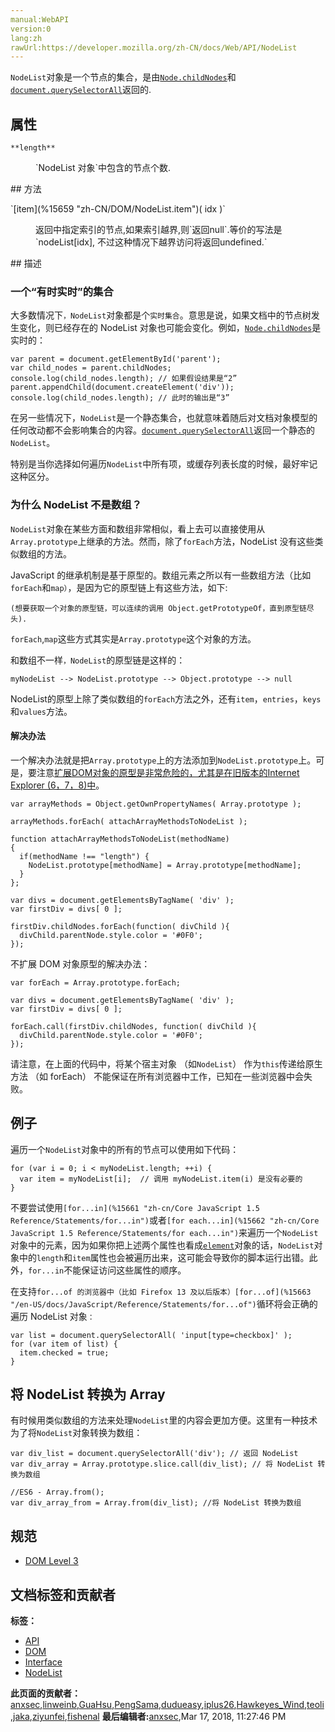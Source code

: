 ```yaml
---
manual:WebAPI
version:0
lang:zh
rawUrl:https://developer.mozilla.org/zh-CN/docs/Web/API/NodeList
---
```






`NodeList`对象是一个节点的集合，是由[`Node.childNodes`](%15591 "Node.childNodes  返回包含指定节点的子节点的集合，该集合为即时更新的集合（live collection）。")和[`document.querySelectorAll`](%8986 "返回与指定的选择器组匹配的文档中的元素列表 (使用深度优先的先序遍历文档的节点)。返回的对象是 NodeList 。")返回的.


## 属性<a name="属性"></a>


`**length**`

<dl><dd>`NodeList 对象`中包含的节点个数.</dd></dl>
## 方法<a name="方法"></a>
<dl><dt>`[item](%15659 "zh-CN/DOM/NodeList.item")( idx )`</dt></dl><dl><dd>返回中指定索引的节点,如果索引越界,则`返回null`.等价的写法是`nodeList[idx], 不过这种情况下越界访问将返回undefined.`</dd></dl>
## 描述<a name="描述"></a>

### 一个“有时实时”的集合<a name="一个“有时实时”的集合"></a>


大多数情况下`，NodeList`对象都是个`实时集合`。意思是说，如果文档中的节点树发生变化，则已经存在的 NodeList 对象也可能会变化。例如，[`Node.childNodes`](%15591 "Node.childNodes  返回包含指定节点的子节点的集合，该集合为即时更新的集合（live collection）。")是实时的：


```
var parent = document.getElementById('parent');
var child_nodes = parent.childNodes;
console.log(child_nodes.length); // 如果假设结果是“2”
parent.appendChild(document.createElement('div'));
console.log(child_nodes.length); // 此时的输出是“3”
```


在另一些情况下，`NodeList`是一个静态集合，也就意味着随后对文档对象模型的任何改动都不会影响集合的内容。[`document.querySelectorAll`](%8986 "返回与指定的选择器组匹配的文档中的元素列表 (使用深度优先的先序遍历文档的节点)。返回的对象是 NodeList 。")返回一个静态的`NodeList`。



特别是当你选择如何遍历`NodeList`中所有项，或缓存列表长度的时候，最好牢记这种区分。


### 为什么 NodeList 不是数组？<a name="为什么_NodeList_不是数组？"></a>


`NodeList`对象在某些方面和数组非常相似，看上去可以直接使用从`Array.prototype`上继承的方法。然而，除了`forEach`方法，NodeList 没有这些类似数组的方法。



JavaScript 的继承机制是基于原型的。数组元素之所以有一些数组方法（比如`forEach`和`map）`，是因为它的原型链上有这些方法，如下:



`(想要获取一个对象的原型链，可以连续的调用 Object.getPrototypeOf，直到原型链尽头).`



`forEach`,`map`这些方式其实是`Array.prototype`这个对象的方法。



和数组不一样`，NodeList`的原型链是这样的：



`myNodeList --> NodeList.prototype --> Object.prototype --> null`



NodeList的原型上除了类似数组的`forEach`方法之外，还有`item`，`entries`，`keys`和`values`方法。


#### 解决办法<a name="解决办法"></a>


一个解决办法就是把`Array.prototype`上的方法添加到`NodeList.prototype`上。可是，要注意[扩展DOM对象的原型是非常危险的，尤其是在旧版本的Internet Explorer (6，7，8)中](%15660 "")。


```
var arrayMethods = Object.getOwnPropertyNames( Array.prototype );

arrayMethods.forEach( attachArrayMethodsToNodeList );

function attachArrayMethodsToNodeList(methodName)
{
  if(methodName !== "length") {
    NodeList.prototype[methodName] = Array.prototype[methodName];
  }
};
 
var divs = document.getElementsByTagName( 'div' );
var firstDiv = divs[ 0 ];

firstDiv.childNodes.forEach(function( divChild ){
  divChild.parentNode.style.color = '#0F0';
});
```


不扩展 DOM 对象原型的解决办法：


```
var forEach = Array.prototype.forEach;

var divs = document.getElementsByTagName( 'div' );
var firstDiv = divs[ 0 ];

forEach.call(firstDiv.childNodes, function( divChild ){
  divChild.parentNode.style.color = '#0F0';
});
```


请注意，在上面的代码中，将某个宿主对象 （如`NodeList`） 作为`this`传递给原生方法 （如 forEach） 不能保证在所有浏览器中工作，已知在一些浏览器中会失败。



## 例子<a name="例子"></a>


遍历一个`NodeList`对象中的所有的节点可以使用如下代码：


```
for (var i = 0; i < myNodeList.length; ++i) {
  var item = myNodeList[i];  // 调用 myNodeList.item(i) 是没有必要的
}
```


不要尝试使用`[for...in](%15661 "zh-cn/Core JavaScript 1.5 Reference/Statements/for...in")`或者`[for each...in](%15662 "zh-cn/Core JavaScript 1.5 Reference/Statements/for each...in")`来遍历一个`NodeList`对象中的元素，因为如果你把上述两个属性也看成[`element`](%2687 "Element（元素）接口是 Document的一个对象. 这个接口描述了所有相同种类的元素所普遍具有的方法和属性。 这些继承自Element并且增加了一些额外功能的接口描述了具体的行为. 例如,  HTMLElement 接口是所有HTML元素的基础接口， 而 SVGElement 接口是所有SVG元素的基本接口.")对象的话，`NodeList`对象中的`length`和`item`属性也会被遍历出来，这可能会导致你的脚本运行出错。此外，`for...in`不能保证访问这些属性的顺序。



在支持`for...of 的浏览器中（比如 Firefox 13 及以后版本）[for...of](%15663 "/en-US/docs/JavaScript/Reference/Statements/for...of")`循环将会正确的遍历 NodeList 对象`：`


```
var list = document.querySelectorAll( 'input[type=checkbox]' );
for (var item of list) {
  item.checked = true;
}
```

## 将 NodeList 转换为 Array<a name="将_NodeList_转换为_Array"></a>


有时候用类似数组的方法来处理`NodeList`里的内容会更加方便。这里有一种技术为了将`NodeList`对象转换为数组：


```
var div_list = document.querySelectorAll('div'); // 返回 NodeList
var div_array = Array.prototype.slice.call(div_list); // 将 NodeList 转换为数组

//ES6 - Array.from();
var div_array_from = Array.from(div_list); //将 NodeList 转换为数组
```

## <a name="sect1"></a>

## 规范<a name="规范"></a>

* [DOM Level 3](%15664 "http://www.w3.org/TR/DOM-Level-3-Core/core.html#ID-536297177")



## 文档标签和贡献者
**标签：**
* [API](%50 "")
* [DOM](%456 "")
* [Interface](%3380 "")
* [NodeList](%15665 "")

**此页面的贡献者：**[anxsec](%15666 ""),[linweinb](%15667 ""),[GuaHsu](%15668 ""),[PengSama](%15669 ""),[dudueasy](%15670 ""),[iplus26](%15671 ""),[Hawkeyes_Wind](%15672 ""),[teoli](%160 ""),[jaka](%15673 ""),[ziyunfei](%61 ""),[fishenal](%15674 "")
**最后编辑者:**[anxsec](%15666 ""),<time>Mar 17, 2018, 11:27:46 PM</time>


